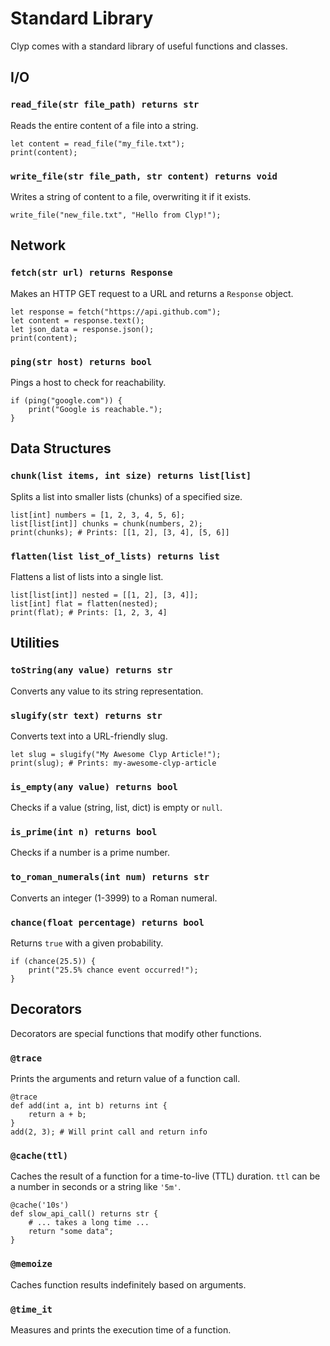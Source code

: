 # Standard Library

Clyp comes with a standard library of useful functions and classes.

## I/O

### `read_file(str file_path) returns str`

Reads the entire content of a file into a string.

```clyp
let content = read_file("my_file.txt");
print(content);
```

### `write_file(str file_path, str content) returns void`

Writes a string of content to a file, overwriting it if it exists.

```clyp
write_file("new_file.txt", "Hello from Clyp!");
```

## Network

### `fetch(str url) returns Response`

Makes an HTTP GET request to a URL and returns a `Response` object.

```clyp
let response = fetch("https://api.github.com");
let content = response.text();
let json_data = response.json();
print(content);
```

### `ping(str host) returns bool`

Pings a host to check for reachability.

```clyp
if (ping("google.com")) {
    print("Google is reachable.");
}
```

## Data Structures

### `chunk(list items, int size) returns list[list]`

Splits a list into smaller lists (chunks) of a specified size.

```clyp
list[int] numbers = [1, 2, 3, 4, 5, 6];
list[list[int]] chunks = chunk(numbers, 2);
print(chunks); # Prints: [[1, 2], [3, 4], [5, 6]]
```

### `flatten(list list_of_lists) returns list`

Flattens a list of lists into a single list.

```clyp
list[list[int]] nested = [[1, 2], [3, 4]];
list[int] flat = flatten(nested);
print(flat); # Prints: [1, 2, 3, 4]
```

## Utilities

### `toString(any value) returns str`

Converts any value to its string representation.

### `slugify(str text) returns str`

Converts text into a URL-friendly slug.

```clyp
let slug = slugify("My Awesome Clyp Article!");
print(slug); # Prints: my-awesome-clyp-article
```

### `is_empty(any value) returns bool`

Checks if a value (string, list, dict) is empty or `null`.

### `is_prime(int n) returns bool`

Checks if a number is a prime number.

### `to_roman_numerals(int num) returns str`

Converts an integer (1-3999) to a Roman numeral.

### `chance(float percentage) returns bool`

Returns `true` with a given probability.

```clyp
if (chance(25.5)) {
    print("25.5% chance event occurred!");
}
```

## Decorators

Decorators are special functions that modify other functions.

### `@trace`

Prints the arguments and return value of a function call.

```clyp
@trace
def add(int a, int b) returns int {
    return a + b;
}
add(2, 3); # Will print call and return info
```

### `@cache(ttl)`

Caches the result of a function for a time-to-live (TTL) duration. `ttl` can be a number in seconds or a string like `'5m'`.

```clyp
@cache('10s')
def slow_api_call() returns str {
    # ... takes a long time ...
    return "some data";
}
```

### `@memoize`

Caches function results indefinitely based on arguments.

### `@time_it`

Measures and prints the execution time of a function.
